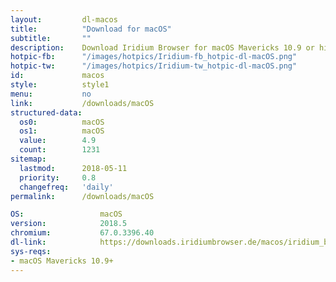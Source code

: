 ```yaml
---
layout:			dl-macos
title:			"Download for macOS"
subtitle:		""
description:	Download Iridium Browser for macOS Mavericks 10.9 or higher. Iridium Browser is currently not available for iOS or any other mobile OS.
hotpic-fb:		"/images/hotpics/Iridium-fb_hotpic-dl-macOS.png"
hotpic-tw:		"/images/hotpics/Iridium-tw_hotpic-dl-macOS.png"
id:				macos
style:			style1
menu:			no
link:			/downloads/macOS
structured-data: 
  os0:			macOS
  os1:			macOS
  value:		4.9
  count:		1231
sitemap:
  lastmod:		2018-05-11
  priority:		0.8
  changefreq:	'daily'
permalink:		/downloads/macOS

OS: 				macOS
version:			2018.5
chromium:			67.0.3396.40
dl-link:			https://downloads.iridiumbrowser.de/macos/iridium_browser_macos_latest.dmg
sys-reqs:
- macOS Mavericks 10.9+
---
```

